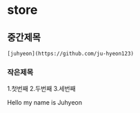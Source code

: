 # store
## 중간제목
    [juhyeon](https://github.com/ju-hyeon123)
### 작은제목

  1.첫번째
  2.두번째
  3.세번째
  
    
Hello my name is Juhyeon
